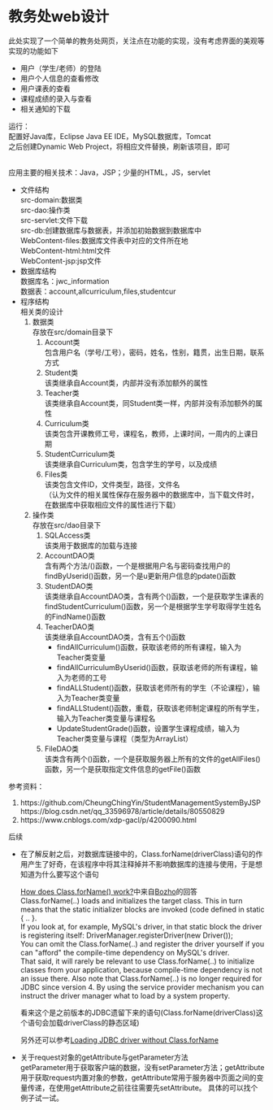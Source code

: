 <h1>教务处web设计</h1>
此处实现了一个简单的教务处网页，关注点在功能的实现，没有考虑界面的美观等
实现的功能如下
<ul>
  <li>用户（学生/老师）的登陆</li>
  <li>用户个人信息的查看修改</li>
  <li>用户课表的查看</li>
  <li>课程成绩的录入与查看</li>
  <li>相关通知的下载</li>
</ul>
运行：<br/>
配置好Java库，Eclipse Java EE IDE，MySQL数据库，Tomcat<br/>之后创建Dynamic Web Project，将相应文件替换，刷新该项目，即可<br/><br/>

应用主要的相关技术：Java，JSP；少量的HTML，JS，servlet<br/>
<ul>
  <li>
    文件结构<br/>
    src-domain:数据类<br/>
    src-dao:操作类<br/>
    src-servlet:文件下载<br/>
    src-db:创建数据库与数据表，并添加初始数据到数据库中<br/>
    WebContent-files:数据库文件表中对应的文件所在地<br/>
    WebContent-html:html文件<br/>
    WebContent-jsp:jsp文件<br/>
  </li>
  <li>
    数据库结构<br/>
    数据库名：jwc_information<br/>
    数据表：account,allcurriculum,files,studentcur<br/>
  </li>
  <li>
    程序结构<br/>
    相关类的设计
      <ol>
        <li>
        数据类<br/>存放在src/domain目录下
          <ol>
             <li>
              Account类<br/>
              包含用户名（学号/工号），密码，姓名，性别，籍贯，出生日期，联系方式
            </li>
            <li>
              Student类<br/>
              该类继承自Account类，内部并没有添加额外的属性
            </li>
            <li>
              Teacher类<br/>
              该类继承自Account类，同Student类一样，内部并没有添加额外的属性
            </li>
            <li>
              Curriculum类<br/>
              该类包含开课教师工号，课程名，教师，上课时间，一周内的上课日期
            </li>
            <li>
              StudentCurriculum类<br/>
              该类继承自Curriculum类，包含学生的学号，以及成绩
            </li>
            <li>
              Files类<br/>
              该类包含文件ID，文件类型，路径，文件名<br/>
              （认为文件的相关属性保存在服务器中的数据库中，当下载文件时，在数据库中获取相应文件的属性进行下载）
            </li>
          </ol>
        </li>
        <li>
        操作类<br/>存放在src/dao目录下
          <ol>
            <li>
              SQLAccess类<br/>
              该类用于数据库的加载与连接
            </li>
            <li>
              AccountDAO类<br/>
              含有两个方法/()函数，一个是根据用户名与密码查找用户的findByUserid()函数，另一个是u更新用户信息的pdate()函数
            </li>
            <li>
              StudentDAO类<br/>
              该类继承自AccountDAO类，含有两个()函数，一个是获取学生课表的findStudentCurriculum()函数，另一个是根据学生学号取得学生姓名的FindName()函数
            </li>
            <li>
              TeacherDAO类<br/>
              该类继承自AccountDAO类，含有五个()函数
              <ul>
                <li>findAllCurriculum()函数，获取该老师的所有课程，输入为Teacher类变量</li>
                <li>findAllCurriculumByUserid()函数，获取该老师的所有课程，输入为老师的工号</li>
                <li>findALLStudent()函数，获取该老师所有的学生（不论课程），输入为Teacher类变量</li>
                <li>findALLStudent()函数，重载，获取该老师制定课程的所有学生，输入为Teacher类变量与课程名</li>
                <li>UpdateStudentGrade()函数，设置学生课程成绩，输入为Teacher类变量与课程（类型为ArrayList<StudentCurriculum>）</li>
              </ul>
            </li>
            <li>
              FileDAO类<br/>
              该类含有两个()函数，一个是获取服务器上所有的文件的getAllFiles()函数，另一个是获取指定文件信息的getFile()函数
            </li>
          <ol>
        </li>
      </ol>
      </ul>
  </li>
</ul>
参考资料：
<ol>
  <li>
    https://github.com/CheungChingYin/StudentManagementSystemByJSP<br>
    https://blog.csdn.net/qq_33596978/article/details/80550829
  </li>
  <li>
    https://www.cnblogs.com/xdp-gacl/p/4200090.html
  </li>
</ol>
后续<br/>
<ul>
  <li>在了解反射之后，对数据库链接中的，Class.forName(driverClass)语句的作用产生了好奇，在该程序中将其注释掉并不影响数据库的连接与使用，于是想知道为什么要写这个语句

  [How does Class.forName() work?](https://stackoverflow.com/questions/4202252/how-does-class-forname-work)中来自[Bozho](https://stackoverflow.com/users/203907/bozho)的回答<br/>
  Class.forName(..) loads and initializes the target class. This in turn means that the static initializer blocks are invoked (code defined in static { .. }.<br/>
  If you look at, for example, MySQL's driver, in that static block the driver is registering itself: DriverManager.registerDriver(new Driver());<br/>
  You can omit the Class.forName(..) and register the driver yourself if you can "afford" the compile-time dependency on MySQL's driver.<br/>
  That said, it will rarely be relevant to use Class.forName(..) to initialize classes from your application, because compile-time dependency is not an issue there.
  Also note that Class.forName(..) is no longer required for JDBC since version 4. By using the service provider mechanism you can instruct the driver manager what to load by a system property.<br/>

  看来这个是之前版本的JDBC遗留下来的语句(Class.forName(driverClass)这个语句会加载driverClass的静态区域)

  另外还可以参考[Loading JDBC driver without Class.forName](https://stackoverflow.com/questions/13959202/loading-jdbc-driver-without-class-forname)
  </li>
  <li>
  关于request对象的getAttribute与getParameter方法<br/>getParameter用于获取客户端的数据，没有setParameter方法；getAttribute用于获取request内置对象的参数，getAttribute常用于服务器中页面之间的变量传递，在使用getAttribute之前往往需要先setAttribute。
  具体的可以找个例子试一试。
  </li>
<ul>
